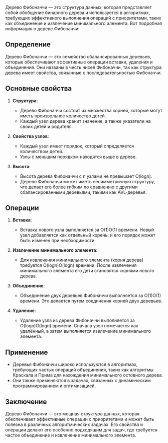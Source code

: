 Дерево Фибоначчи — это структура данных, которая представляет собой обобщение бинарного дерева и используется в алгоритмах, требующих эффективного выполнения операций с приоритетами, таких как объединение и извлечение минимального элемента. Вот подробная информация о дереве Фибоначчи:

## Определение

Дерево Фибоначчи — это семейство сбалансированных деревьев, которые обеспечивают эффективные операции вставки, удаления и объединения. Они названы в честь чисел Фибоначчи, так как структура дерева имеет свойства, связанные с последовательностью Фибоначчи.

## Основные свойства

1. **Структура**:
    
    - Дерево Фибоначчи состоит из множества корней, которые могут иметь произвольное количество детей.
    - Каждый узел дерева хранит значение, а также указатели на своих детей и родителя.
    
2. **Свойства узлов**:
    
    - Каждый узел имеет порядок, который определяется количеством детей.
    - Узлы с меньшим порядком находятся выше в дереве.
    
3. **Высота**:
    
    - Высота дерева Фибоначчи с n узлами не превышает O(logn).
    - Дерево Фибоначчи может иметь несимметричную структуру, что делает его более гибким по сравнению с другими сбалансированными деревьями, такими как AVL-деревья.
    

## Операции

1. **Вставка**:
    
    - Вставка нового узла выполняется за O(1)O(1) времени. Новый узел добавляется как отдельный корень, и его порядок может быть изменён при необходимости.
    
2. **Извлечение минимального элемента**:
    
    - Для извлечения минимального элемента (корня дерева) требуется O(log⁡n)O(logn) времени. После извлечения минимального элемента его дети становятся корнями нового дерева.
    
3. **Объединение**:
    
    - Объединение двух деревьев Фибоначчи выполняется за O(1)O(1) времени. Это делается путем соединения корней двух деревьев.
    
4. **Удаление**:
    
    - Удаление узла из дерева Фибоначчи выполняется за O(log⁡n)O(logn) времени. Сначала узел помечается как удалённый, а затем выполняется извлечение минимального элемента.
    

## Применение

- Деревья Фибоначчи широко используются в алгоритмах, требующих частых операций объединения, таких как алгоритмы Краскала и Прима для нахождения минимального остовного дерева.
- Они также применяются в задачах, связанных с динамическим программированием и оптимизацией.

## Заключение

Дерево Фибоначчи — это мощная структура данных, которая обеспечивает эффективные операции с приоритетами и может быть полезна в различных алгоритмических задачах. Его свойства и операции делают его особенно подходящим для задач, где требуется частое объединение и извлечение минимального элемента.